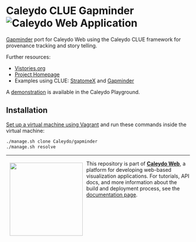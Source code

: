 Caleydo CLUE Gapminder ![Caleydo Web Application](https://img.shields.io/badge/Caleydo%20Web-Application-1BA64E.svg)
==================

[Gapminder](https://www.gapminder.org/) port for Caleydo Web using the Caleydo CLUE framework for provenance tracking and story telling.

Further resources:
* [Vistories.org](http://vistories.org)
* [Project Homepage](http://clue.caleydo.org/)
* Examples using CLUE: [StratomeX](http://vistories.org/v/stratomex) and [Gapminder](http://vistories.org/v/gapminder)

A [demonstration](http://playground.caleydo.org/gapminder/) is available in the Caleydo Playground.

Installation
------------

[Set up a virtual machine using Vagrant](http://www.caleydo.org/documentation/vagrant/) and run these commands inside the virtual machine:

```bash
./manage.sh clone Caleydo/gapminder
./manage.sh resolve
```


***

<a href="https://caleydo.org"><img src="http://caleydo.org/assets/images/logos/caleydo.svg" align="left" width="200px" hspace="10" vspace="6"></a>
This repository is part of **[Caleydo Web](http://caleydo.org/)**, a platform for developing web-based visualization applications. For tutorials, API docs, and more information about the build and deployment process, see the [documentation page](http://caleydo.org/documentation/).

